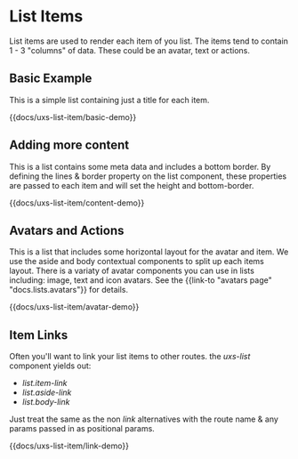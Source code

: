 # List Items

List items are used to render each item of you list. The items tend to contain 1 - 3 "columns" of data. These could be an avatar, text or actions.

## Basic Example

This is a simple list containing just a title for each item.

{{docs/uxs-list-item/basic-demo}}

## Adding more content

This is a list contains some meta data and includes a bottom border. By defining the lines & border property on the list component, these properties are passed to each item and will set the height and bottom-border.

{{docs/uxs-list-item/content-demo}}

## Avatars and Actions

This is a list that includes some horizontal layout for the avatar and item. We use the aside and body contextual components to split up each items layout.
There is a variaty of avatar components you can use in lists including: image, text and icon avatars. See the {{link-to "avatars page" "docs.lists.avatars"}} for details.

{{docs/uxs-list-item/avatar-demo}}

## Item Links

Often you'll want to link your list items to other routes. the _uxs-list_ component yields out:

-   _list.item-link_
-   _list.aside-link_
-   _list.body-link_

Just treat the same as the non _link_ alternatives with the route name & any params passed in as positional params.

{{docs/uxs-list-item/link-demo}}
